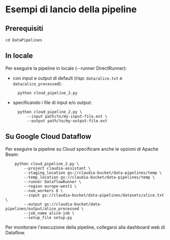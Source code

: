 # Esempi di lancio della pipeline

## Prerequisiti

    cd DataPipelines

## In locale

Per eseguire la pipeline in locale (--runner DirectRunner):

* con input e output di default (risp: `data/alice.txt` e `data/alice_processed`):

        python cloud_pipeline_2.py
        
* specificando i file di input e/o output:

        python cloud_pipeline_2.py \
            --input path/to/my-input-file.ext \
            --output path/to/my-output-file.ext
            
            
## Su Google Cloud Dataflow

Per eseguire la pipeline su Cloud specificare anche le opzioni di Apache Beam:

        python cloud_pipeline_2.py \
            --project claudia-assistant \
            --staging_location gs://claudia-bucket/data-pipelines/temp \
            --temp_location gs://claudia-bucket/data-pipelines/temp \
            --runner DataflowRunner \
            --region europe-west1 \
            --num_workers 8 \
            --input gs://claudia-bucket/data-pipelines/datasets/alice.txt \
            --output gs://claudia-bucket/data-pipelines/output/alice_processed \
            --job_name alice-job \
            --setup_file setup.py

Per monitorare l'esecuzione della pipeline, collegarsi alla dashboard web di Dataflow.
